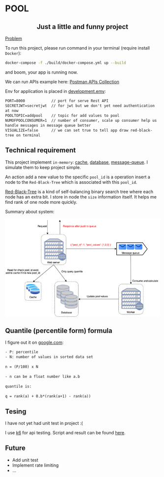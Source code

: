 # POOL

<h2 align="center">Just a little and funny project</h2>

[Problem](./docs/problem.txt)

To run this project, please run command in your terminal (require install `Docker`):

```sh
docker-compose -f ./build/docker-compose.yml up --build
```

and boom, your app is running now.

We can run APIs example here: [Postman APIs Collection](docs/tcb_assignment.postman_collection.json)

Env for application is placed in [development.emv](build/development.env):
```
PORT=8000            // port for serve Rest API
SECRETJWT=secretjwt  // for jwt but we don't yet need authentication at now
POOLTOPIC=addpool    // topic for add values to pool
NUMOFPOOLCONSUMER=1  // number of consumer, scale up consumer help us handle messages in message queue better
VISUALIZE=false      // we can set true to tell app draw red-black-tree on terminal
```

## Technical requirement

This project implement `in-memory`: [cache](internal/pkg/cache/cache.go), [database](internal/storages/pools.go), [message-queue](internal/pkg/message-queue). I simulate them to keep project simple.

An action add a new value to the specific `pool_id` is a operation insert a node to the `Red-Black-Tree` which is associated with this `pool_id`.

[Red-Black-Tree](https://www.geeksforgeeks.org/red-black-tree-set-1-introduction-2/) is a kind of self-balancing binary search tree 
where each node has an extra bit. I store in node the `size` information itself. It helps me find rank of one node more quickly.

Summary about system:

<p align="center"><img src="docs/tcb-assigment-system.png"/></p>

## Quantile (percentile form) formula

I figure out it on [google.com](https://www.statisticshowto.com/probability-and-statistics/percentiles-rank-range/):
```
- P: percentile
- N: number of values in sorted data set

n = (P/100) x N

- n can be a float number like a.b

quantile is:

q = rank(a) + 0.b*(rank(a+1) - rank(a))
```

## Tesing

I have not yet had unit test in project :(

I use [k6](https://k6.io/) for api testing. Script and result can be found [here](internal/pkg/api-testing).

## Future
- Add unit test
- Implement rate limiting
- ...
